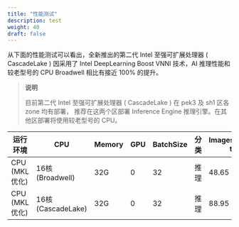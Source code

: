 ```yaml
---
title: "性能测试"
description: test
weight: 40
draft: false
---
```


从下面的性能测试可以看出，全新推出的第二代 Intel 至强可扩展处理器 ( CascadeLake ) 因采用了 Intel DeepLearning Boost VNNI 技术，AI 推理性能和较老型号的 CPU Broadwell 相比有接近 100% 的提升。

> **说明**
>
> 目前第二代 Intel 至强可扩展处理器 ( CascadeLake ) 在 pek3 及 sh1 区各 zone 均有部署， 推荐在这两个区部署 Inference Engine 推理引擎。在其他区部署将使用较老型号的 CPU。

| 运行环境       | CPU               | Memory | GPU  | BatchSize | 分类 | Images/Sec(Step tIme) |
| -------------- | ----------------- | ------ | ---- | --------- | ---- | --------------------- |
| CPU (MKL 优化) | 16核(Broadwell)   | 32G    | 0    | 32        | 推理 | 48.65 (20.55ms)       |
| CPU (MKL 优化) | 16核(CascadeLake) | 32G    | 0    | 32        | 推理 | 88.95 (11.24ms)       |

